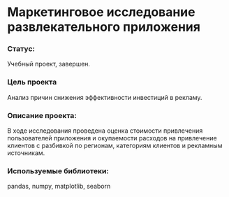 # Маркетинговое исследование развлекательного приложения

### Статус: 
Учебный проект, завершен.

### Цель проекта
Анализ причин снижения эффективности инвестиций в рекламу.

### Описание проекта:
В ходе исследования проведена оценка стоимости привлечения пользователей приложения и окупаемости расходов на привлечение клиентов с разбивкой по регионам, категориям клиентов и рекламным источникам.

### Используемые библиотеки:
pandas, numpy, matplotlib, seaborn
